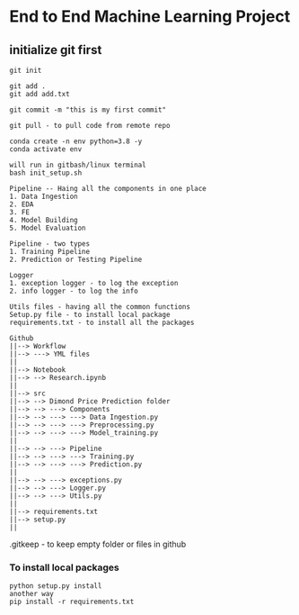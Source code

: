 # End to End Machine Learning Project

## initialize git first
```
git init
```
```
git add .
git add add.txt
```
```
git commit -m "this is my first commit"
```
```
git pull - to pull code from remote repo
```
```
conda create -n env python=3.8 -y
conda activate env

```

```
will run in gitbash/linux terminal
bash init_setup.sh
```

```
Pipeline -- Haing all the components in one place
1. Data Ingestion
2. EDA
3. FE
4. Model Building
5. Model Evaluation

Pipeline - two types
1. Training Pipeline
2. Prediction or Testing Pipeline

```
```
Logger
1. exception logger - to log the exception
2. info logger - to log the info
```

```
Utils files - having all the common functions
Setup.py file - to install local package
requirements.txt - to install all the packages
```


```
Github
||--> Workflow
||--> ---> YML files
||
||--> Notebook
||--> --> Research.ipynb
||
||--> src
||--> --> Dimond Price Prediction folder
||--> --> ---> Components
||--> --> ---> ---> Data Ingestion.py
||--> --> ---> ---> Preprocessing.py
||--> --> ---> ---> Model_training.py
||
||--> --> ---> Pipeline
||--> --> ---> ---> Training.py
||--> --> ---> ---> Prediction.py
||
||--> --> ---> exceptions.py
||--> --> ---> Logger.py
||--> --> ---> Utils.py
||
||--> requirements.txt
||--> setup.py
||

```

.gitkeep - to keep empty folder or files in github


### To install local packages
```
python setup.py install
another way
pip install -r requirements.txt
```
